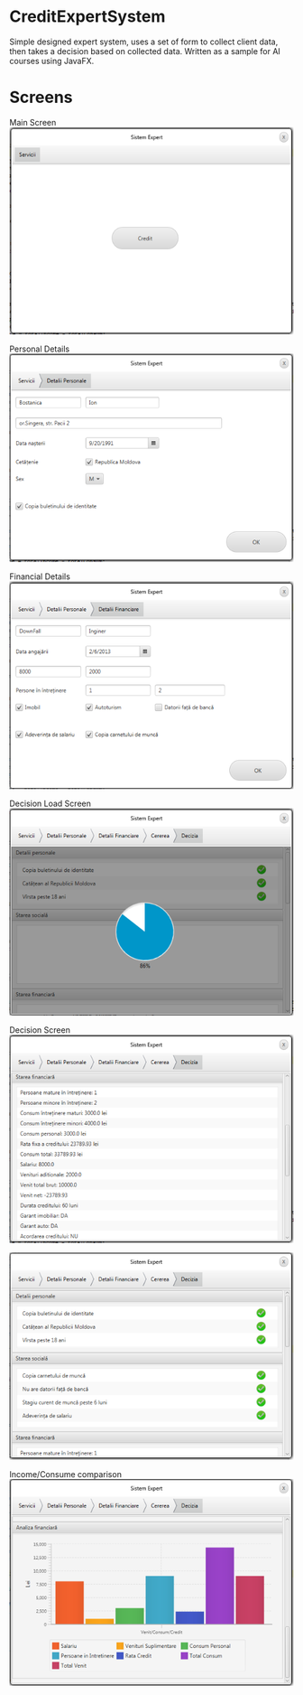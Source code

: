 CreditExpertSystem
==================

Simple designed expert system, uses a set of form to collect client data, then takes a decision based on collected data. Written as a sample for AI courses using JavaFX.

  
Screens
====================
Main Screen
![Main Screen](/screens/1.PNG "Main Screen")

Personal Details
![Personal Details](/screens/2.PNG "Personal Details")

Financial Details
![Financial Details](/screens/3.PNG "Financial Details")

Decision Load Screen
![Decision Load Screen](/screens/5.PNG "Decision Load Screen")

Decision Screen 
![Decision Screen](/screens/4.PNG "Decision Screen")

![Decision Screen](/screens/6.PNG "Decision Screen")

Income/Consume comparison
![Decision Screen](/screens/7.PNG "Decision Screen")
